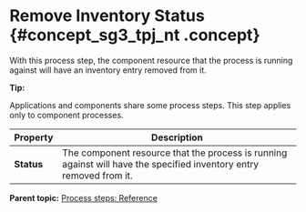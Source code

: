 # Remove Inventory Status {#concept_sg3_tpj_nt .concept}

With this process step, the component resource that the process is running against will have an inventory entry removed from it.

**Tip:** 

Applications and components share some process steps. This step applies only to component processes.

|Property|Description|
|--------|-----------|
|**Status**|The component resource that the process is running against will have the specified inventory entry removed from it.|

**Parent topic:** [Process steps: Reference](../topics/app_processSteps.md)

